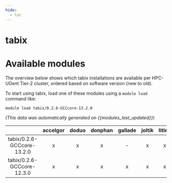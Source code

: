 ```yaml
---
hide:
  - toc
---
```


tabix
=====

# Available modules


The overview below shows which tabix installations are available per HPC-UGent Tier-2 cluster, ordered based on software version (new to old).

To start using tabix, load one of these modules using a `module load` command like:

```shell
module load tabix/0.2.6-GCCcore-13.2.0
```

*(This data was automatically generated on {{modules_last_updated}})*

| |accelgor|doduo|donphan|gallade|joltik|litleo|shinx|
| :---: | :---: | :---: | :---: | :---: | :---: | :---: | :---: |
|tabix/0.2.6-GCCcore-13.2.0|x|x|x|-|x|x|x|
|tabix/0.2.6-GCCcore-12.3.0|x|x|x|x|x|x|x|
